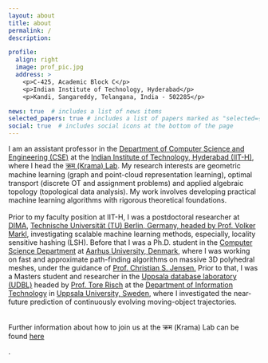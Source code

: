 ```yaml
---
layout: about
title: about
permalink: /
description:

profile:
  align: right
  image: prof_pic.jpg
  address: >
    <p>C-425, Academic Block C</p>
    <p>Indian Institute of Technology, Hyderabad</p>
    <p>Kandi, Sangareddy, Telangana, India - 502285</p>

news: true  # includes a list of news items
selected_papers: true # includes a list of papers marked as "selected={true}"
social: true  # includes social icons at the bottom of the page
---
```

<p style="text-align:justify">

I am an assistant professor in the <a href="https://cse.iith.ac.in/">Department of Computer Science and Engineering (CSE)</a> at the <a href="https://iith.ac.in/">Indian Institute of Technology, Hyderabad (IIT-H)</a>, where I head the <a href="https://T0kudai.github.io"> क्रम (Krama) Lab</a>. My research interests are geometric machine learning (graph and point-cloud representation learning), optimal transport (discrete OT and assignment problems) and applied algebraic topology (topological data analysis). My work involves developing practical machine learning algorithms with rigorous theoretical foundations. 
<br><br>
Prior to my faculty position at IIT-H, I was a postdoctoral researcher at <a href="https://www.dima.tu-berlin.de/menue/database_systems_and_information_management_group/?no_cache=1">DIMA</a>, <a href="https://www.tu.berlin/en/">Technische Universität (TU) Berlin, Germany, headed by <a href="https://www.bimos.tu-berlin.de/menue/bimos_people/members/professors/volker_markl/">Prof. Volker Markl</a>, investigating scalable machine learning methods, especially, locality sensitive hashing (LSH). Before that I was a Ph.D. student in the <a href="https://cs.au.dk/">Computer Science Department</a> at <a href="https://international.au.dk/">Aarhus University, Denmark</a>, where I was working on fast and approximate path-finding algorithms on massive 3D polyhedral meshes, under the guidance of <a href="https://vbn.aau.dk/en/persons/christian-s-jensen">Prof. Christian S. Jensen.</a> Prior to that, I was a Masters student and researcher in the <a href="http://www.it.uu.se/research/group/udbl/">Uppsala database laboratory (UDBL)</a> headed by <a href="http://user.it.uu.se/~torer/">Prof. Tore Risch</a> at the <a href="http://www.it.uu.se/?lang=en">Department of Information Technology</a>  in <a href="https://www.uu.se/en">Uppsala University, Sweden</a>, where I investigated the near-future prediction of continuously evolving moving-object trajectories.   
<br/><br/>
Further information about how to join us at the क्रम (Krama) Lab can be found <a href="https://T0kudai.github.io">here

</a>.
